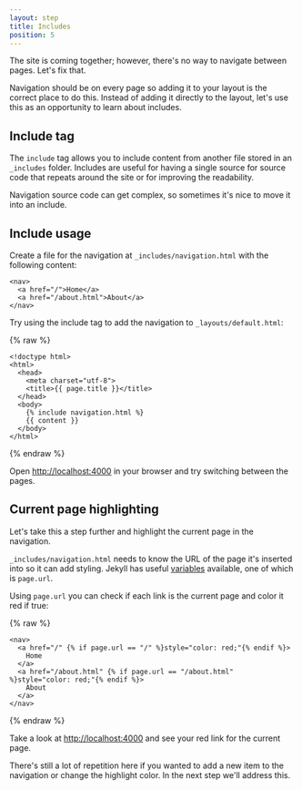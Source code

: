 ```yaml
---
layout: step
title: Includes
position: 5
---
```

The site is coming together; however, there's no way to navigate between
pages. Let's fix that.

Navigation should be on every page so adding it to your layout is the correct
place to do this. Instead of adding it directly to the layout, let's use this
as an opportunity to learn about includes.

## Include tag

The `include` tag allows you to include content from another file stored
in an `_includes` folder. Includes are useful for having a single source for
source code that repeats around the site or for improving the readability.

Navigation source code can get complex, so sometimes it's nice to move it into an
include.

## Include usage

Create a file for the navigation at `_includes/navigation.html` with the
following content:

```
<nav>
  <a href="/">Home</a>
  <a href="/about.html">About</a>
</nav>
```

Try using the include tag to add the navigation to `_layouts/default.html`:

{% raw %}
```liquid
<!doctype html>
<html>
  <head>
    <meta charset="utf-8">
    <title>{{ page.title }}</title>
  </head>
  <body>
    {% include navigation.html %}
    {{ content }}
  </body>
</html>
```
{% endraw %}

Open <a href="http://localhost:4000" target="_blank" data-proofer-ignore>http://localhost:4000</a>
in your browser and try switching between the pages.

## Current page highlighting

Let's take this a step further and highlight the current page in the navigation.

`_includes/navigation.html` needs to know the URL of the page it's inserted into
so it can add styling. Jekyll has useful [variables](/docs/variables/) available,
one of which is `page.url`.

Using `page.url` you can check if each link is the current page and color it red
if true:

{% raw %}
```liquid
<nav>
  <a href="/" {% if page.url == "/" %}style="color: red;"{% endif %}>
    Home
  </a>
  <a href="/about.html" {% if page.url == "/about.html" %}style="color: red;"{% endif %}>
    About
  </a>
</nav>
```
{% endraw %}

Take a look at <a href="http://localhost:4000" target="_blank" data-proofer-ignore>http://localhost:4000</a>
and see your red link for the current page.

There's still a lot of repetition here if you wanted to add a new item to the
navigation or change the highlight color. In the next step we'll address this.
